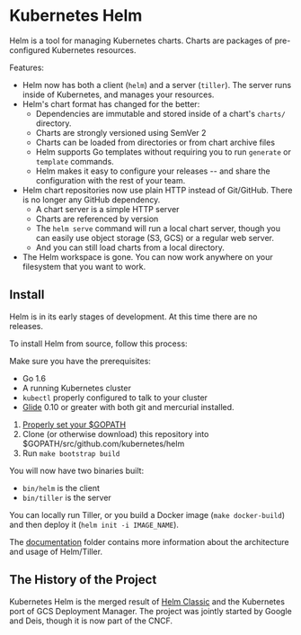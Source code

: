 # Kubernetes Helm

Helm is a tool for managing Kubernetes charts. Charts are packages of
pre-configured Kubernetes resources.

Features:

- Helm now has both a client (`helm`) and a server (`tiller`). The
  server runs inside of Kubernetes, and manages your resources.
- Helm's chart format has changed for the better:
  - Dependencies are immutable and stored inside of a chart's `charts/`
    directory.
  - Charts are strongly versioned using SemVer 2
  - Charts can be loaded from directories or from chart archive files
  - Helm supports Go templates without requiring you to run `generate`
    or `template` commands.
  - Helm makes it easy to configure your releases -- and share the
    configuration with the rest of your team.
- Helm chart repositories now use plain HTTP instead of Git/GitHub.
  There is no longer any GitHub dependency.
  - A chart server is a simple HTTP server
  - Charts are referenced by version
  - The `helm serve` command will run a local chart server, though you
    can easily use object storage (S3, GCS) or a regular web server.
  - And you can still load charts from a local directory.
- The Helm workspace is gone. You can now work anywhere on your
  filesystem that you want to work.

## Install

Helm is in its early stages of development. At this time there are no
releases.

To install Helm from source, follow this process:

Make sure you have the prerequisites:
- Go 1.6
- A running Kubernetes cluster
- `kubectl` properly configured to talk to your cluster
- [Glide](https://glide.sh/) 0.10 or greater with both git and mercurial installed.

1. [Properly set your $GOPATH](https://golang.org/doc/code.html)
2. Clone (or otherwise download) this repository into $GOPATH/src/github.com/kubernetes/helm
3. Run `make bootstrap build`

You will now have two binaries built:

- `bin/helm` is the client
- `bin/tiller` is the server

You can locally run Tiller, or you build a Docker image (`make
docker-build`) and then deploy it (`helm init -i IMAGE_NAME`).

The [documentation](docs) folder contains more information about the
architecture and usage of Helm/Tiller.

## The History of the Project

Kubernetes Helm is the merged result of [Helm
Classic](https://github.com/helm/helm) and the Kubernetes port of GCS Deployment
Manager. The project was jointly started by Google and Deis, though it
is now part of the CNCF.

